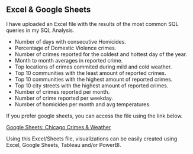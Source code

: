 
## Excel & Google Sheets
I have uploaded an Excel file with the results of the most common SQL queries in my SQL Analysis.

- Number of days with consecutive Homicides.
- Percentage of Domestic Violence crimes.
- Number of crimes reported for the coldest and hottest day of the year.
- Month to month averages in reported crime.
- Top locations of crimes commited during mild and cold weather.
- Top 10 communities with the least amount of reported crimes.
- Top 10 communities with the highest amount of reported crimes.
- Top 10 city streets with the highest amount of reported crimes.
- Number of crimes reported per month.
- Number of crime reported per weekday.
- Number of homicides per month and avg temperatures.

If you prefer google sheets, you can access the file using the link below.

[Google Sheets: Chicago Crimes & Weather](https://docs.google.com/spreadsheets/d/1DgvBf4qHs3Ctqh5rkmcKR3MCn_ncACFCXCpI-ym6mok/edit?usp=sharing)

Using this Excel/Sheets file, visualizations can be easily created using Excel, Google Sheets, Tableau and/or PowerBI.
